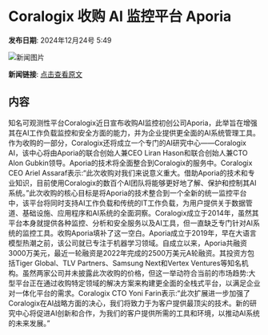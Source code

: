 # Coralogix 收购 AI 监控平台 Aporia

**发布日期**: 2024年12月24号 5:49

![新闻图片](https://upload.chinaz.com/2024/1224/6387064494389755259243617.png)

**新闻链接**: [点击查看原文](https://www.aibase.com/zh/news/14214)

## 内容

知名可观测性平台Coralogix近日宣布收购AI监控初创公司Aporia，此举旨在增强其在AI工作负载监控和安全方面的能力，并为企业提供更全面的AI系统管理工具。作为收购的一部分，Coralogix还将成立一个专门的AI研究中心——Coralogix AI，该中心将由Aporia的联合创始人兼CEO Liran Hason和联合创始人兼CTO Alon Gubkin领导。Aporia的技术将全面整合到Coralogix的服务中。Coralogix CEO Ariel Assaraf表示:“此次收购对我们来说意义重大。借助Aporia的技术和专业知识，目前使用Coralogix的数百个AI团队将能够更好地了解、保护和控制其AI系统。”此次收购的核心目标是将Aporia的技术整合到一个全新的统一监控平台中，该平台将同时支持AI工作负载和传统的IT工作负载，为用户提供关于数据管道、基础设施、应用程序和AI系统的全面洞察。Coralogix成立于2014年，虽然其平台本身就提供各种监控、分析和安全服务以及AI工具，但一直缺乏专门针对AI系统的监控工具。收购Aporia填补了这一空白。Aporia成立于2019年，早在大语言模型热潮之前，该公司就已专注于机器学习领域。自成立以来，Aporia共融资3000万美元，最近一轮融资是2022年完成的2500万美元A轮融资。其投资方包括Tiger Global、TLV Partners、Samsung Next和Vertex Ventures等知名机构。虽然两家公司并未披露此次收购的价格，但这一举动符合当前的市场趋势:大型平台正在通过收购特定领域的解决方案来构建更全面的全栈式平台，以满足企业对一体化平台的需求。Coralogix CTO Yoni Farin表示:“此次扩展进一步加强了Coralogix在AI战略方面的决心，我们将致力于为客户提供最顶尖的技术。新的研究中心将促进AI创新和合作，为我们的客户提供所需的工具和环境，以推动AI系统的未来发展。”
